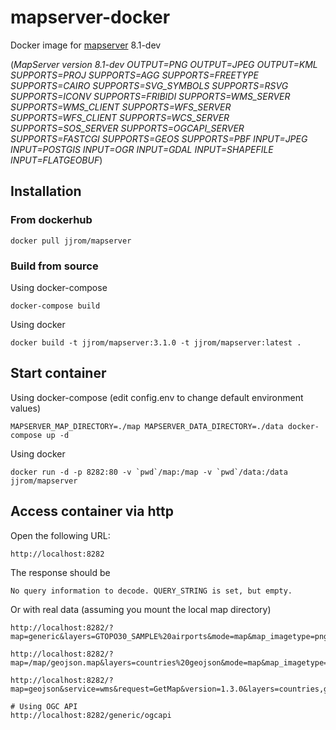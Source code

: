 # mapserver-docker
Docker image for [mapserver](https://mapserver.org) 8.1-dev

(*MapServer version 8.1-dev OUTPUT=PNG OUTPUT=JPEG OUTPUT=KML SUPPORTS=PROJ SUPPORTS=AGG SUPPORTS=FREETYPE SUPPORTS=CAIRO SUPPORTS=SVG_SYMBOLS SUPPORTS=RSVG SUPPORTS=ICONV SUPPORTS=FRIBIDI SUPPORTS=WMS_SERVER SUPPORTS=WMS_CLIENT SUPPORTS=WFS_SERVER SUPPORTS=WFS_CLIENT SUPPORTS=WCS_SERVER SUPPORTS=SOS_SERVER SUPPORTS=OGCAPI_SERVER SUPPORTS=FASTCGI SUPPORTS=GEOS SUPPORTS=PBF INPUT=JPEG INPUT=POSTGIS INPUT=OGR INPUT=GDAL INPUT=SHAPEFILE INPUT=FLATGEOBUF*)

## Installation 

### From dockerhub

    docker pull jjrom/mapserver

### Build from source
Using docker-compose

    docker-compose build

Using docker

    docker build -t jjrom/mapserver:3.1.0 -t jjrom/mapserver:latest .

## Start container
Using docker-compose (edit config.env to change default environment values)

    MAPSERVER_MAP_DIRECTORY=./map MAPSERVER_DATA_DIRECTORY=./data docker-compose up -d

Using docker

    docker run -d -p 8282:80 -v `pwd`/map:/map -v `pwd`/data:/data jjrom/mapserver

## Access container via http
Open the following URL:

    http://localhost:8282

The response should be

    No query information to decode. QUERY_STRING is set, but empty.

Or with real data (assuming you mount the local map directory)

    http://localhost:8282/?map=generic&layers=GTOPO30_SAMPLE%20airports&mode=map&map_imagetype=png&mapext=14.9688+-10.0312+65.0312+40.0312&imgext=14.9688+-10.0312+65.0312+40.0312&map_size=800+800&imgx=400&imgy=400&imgxy=800+800

    http://localhost:8282/?map=/map/geojson.map&layers=countries%20geojson&mode=map&map_imagetype=png&mapext=-90+-180+90+180&width=800&height=800

    http://localhost:8282/?map=geojson&service=wms&request=GetMap&version=1.3.0&layers=countries,geojson&format=image/png&crs=epsg:3857&bbox=-20026376.39,-20048966.10,20026376.39,25048966.10&width=800&height=800

    # Using OGC API
    http://localhost:8282/generic/ogcapi
